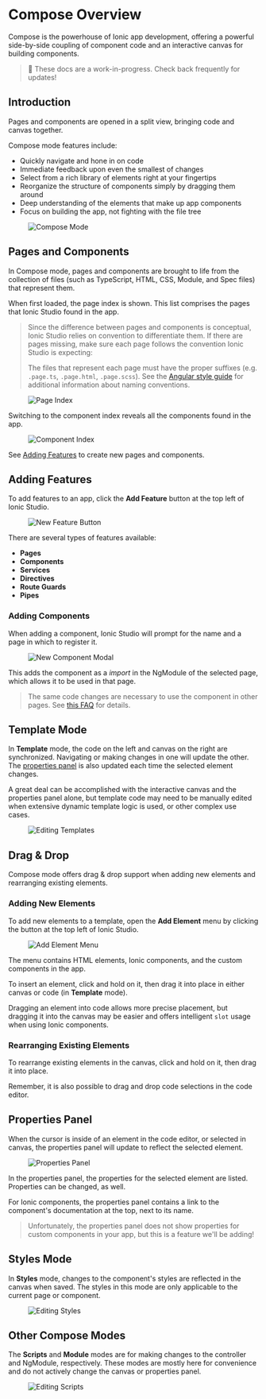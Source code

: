 ---
---

# Compose Overview

Compose is the powerhouse of Ionic app development, offering a powerful side-by-side coupling of component code and an interactive canvas for building components.

<blockquote>
🚧 These docs are a work-in-progress. Check back frequently for updates!
</blockquote>

## Introduction

Pages and components are opened in a split view, bringing code and canvas together.

Compose mode features include:

* Quickly navigate and hone in on code
* Immediate feedback upon even the smallest of changes
* Select from a rich library of elements right at your fingertips
* Reorganize the structure of components simply by dragging them around
* Deep understanding of the elements that make up app components
* Focus on building the app, not fighting with the file tree

<figure>
  <img alt="Compose Mode" src="/docs/assets/img/studio/ss-compose.png" />
</figure>

## Pages and Components

In Compose mode, pages and components are brought to life from the collection of files (such as TypeScript, HTML, CSS, Module, and Spec files) that represent them.

When first loaded, the page index is shown. This list comprises the pages that Ionic Studio found in the app.

<blockquote>
  
<p>Since the difference between pages and components is conceptual, Ionic Studio relies on convention to differentiate them. If there are pages missing, make sure each page follows the convention Ionic Studio is expecting:</p>
<p>The files that represent each page must have the proper suffixes (e.g. <code>.page.ts</code>, <code>.page.html</code>, <code>.page.scss</code>). See the <a href="https://angular.io/guide/styleguide#naming">Angular style guide</a> for additional information about naming conventions.</p>
</blockquote>

<figure>
  <img alt="Page Index" src="/docs/assets/img/studio/ss-page-index.png" />
</figure>

Switching to the component index reveals all the components found in the app.

<figure>
  <img alt="Component Index" src="/docs/assets/img/studio/ss-component-index.png" />
</figure>

See [Adding Features](#adding-features) to create new pages and components.

## Adding Features

To add features to an app, click the **Add Feature** button at the top left of Ionic Studio.

<figure>
  <img alt="New Feature Button" src="/docs/assets/img/studio/ss-new-feature-button.png" />
</figure>

There are several types of features available:

* **Pages**
* **Components**
* **Services**
* **Directives**
* **Route Guards**
* **Pipes**

### Adding Components

When adding a component, Ionic Studio will prompt for the name and a page in which to register it.

<figure>
  <img alt="New Component Modal" src="/docs/assets/img/studio/ss-new-component-modal.png" />
</figure>

This adds the component as a *import* in the NgModule of the selected page, which allows it to be used in that page.

<blockquote>
The same code changes are necessary to use the component in other pages. See <a href="/docs/studio/faq#using-a-custom-component-in-additional-pages">this FAQ</a> for details.
</blockquote>

## Template Mode

In **Template** mode, the code on the left and canvas on the right are synchronized. Navigating or making changes in one will update the other. The [properties panel](#properties-panels) is also updated each time the selected element changes.

A great deal can be accomplished with the interactive canvas and the properties panel alone, but template code may need to be manually edited when extensive dynamic template logic is used, or other complex use cases.

<figure>
  <img alt="Editing Templates" src="/docs/assets/img/studio/ss-compose-template.png" />
</figure>

## Drag & Drop

Compose mode offers drag & drop support when adding new elements and rearranging existing elements.

### Adding New Elements

To add new elements to a template, open the **Add Element** menu by clicking the button at the top left of Ionic Studio.

<figure>
  <img alt="Add Element Menu" src="/docs/assets/img/studio/ss-add-element-menu.png" />
</figure>

The menu contains HTML elements, Ionic components, and the custom components in the app.

To insert an element, click and hold on it, then drag it into place in either canvas or code (in **Template** mode).

Dragging an element into code allows more precise placement, but dragging it into the canvas may be easier and offers intelligent `slot` usage when using Ionic components.

### Rearranging Existing Elements

To rearrange existing elements in the canvas, click and hold on it, then drag it into place.

Remember, it is also possible to drag and drop code selections in the code editor.

## Properties Panel

When the cursor is inside of an element in the code editor, or selected in canvas, the properties panel will update to reflect the selected element.

<figure>
  <img alt="Properties Panel" src="/docs/assets/img/studio/ss-properties-panel.png" />
</figure>

In the properties panel, the properties for the selected element are listed. Properties can be changed, as well.

For Ionic components, the properties panel contains a link to the component's documentation at the top, next to its name.

<blockquote>
Unfortunately, the properties panel does not show properties for custom components in your app, but this is a feature we'll be adding!
</blockquote>

## Styles Mode

In **Styles** mode, changes to the component's styles are reflected in the canvas when saved. The styles in this mode are only applicable to the current page or component.

<figure>
  <img alt="Editing Styles" src="/docs/assets/img/studio/ss-compose-styles.png" />
</figure>

## Other Compose Modes

The **Scripts** and **Module** modes are for making changes to the controller and NgModule, respectively. These modes are mostly here for convenience and do not actively change the canvas or properties panel.

<figure>
  <img alt="Editing Scripts" src="/docs/assets/img/studio/ss-compose-scripts.png" />
</figure>
